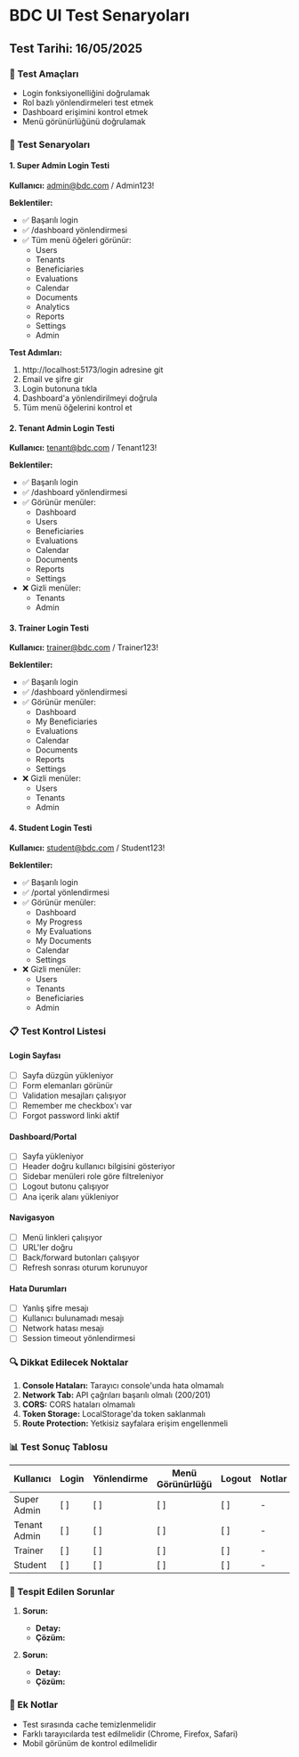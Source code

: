 # BDC UI Test Senaryoları

## Test Tarihi: 16/05/2025

### 🎯 Test Amaçları
- Login fonksiyonelliğini doğrulamak
- Rol bazlı yönlendirmeleri test etmek
- Dashboard erişimini kontrol etmek
- Menü görünürlüğünü doğrulamak

### 🧪 Test Senaryoları

#### 1. Super Admin Login Testi
**Kullanıcı:** admin@bdc.com / Admin123!

**Beklentiler:**
- ✅ Başarılı login
- ✅ /dashboard yönlendirmesi
- ✅ Tüm menü öğeleri görünür:
  - Users
  - Tenants
  - Beneficiaries
  - Evaluations
  - Calendar
  - Documents
  - Analytics
  - Reports
  - Settings
  - Admin

**Test Adımları:**
1. http://localhost:5173/login adresine git
2. Email ve şifre gir
3. Login butonuna tıkla
4. Dashboard'a yönlendirilmeyi doğrula
5. Tüm menü öğelerini kontrol et

#### 2. Tenant Admin Login Testi
**Kullanıcı:** tenant@bdc.com / Tenant123!

**Beklentiler:**
- ✅ Başarılı login
- ✅ /dashboard yönlendirmesi
- ✅ Görünür menüler:
  - Dashboard
  - Users
  - Beneficiaries
  - Evaluations
  - Calendar
  - Documents
  - Reports
  - Settings
- ❌ Gizli menüler:
  - Tenants
  - Admin

#### 3. Trainer Login Testi
**Kullanıcı:** trainer@bdc.com / Trainer123!

**Beklentiler:**
- ✅ Başarılı login
- ✅ /dashboard yönlendirmesi
- ✅ Görünür menüler:
  - Dashboard
  - My Beneficiaries
  - Evaluations
  - Calendar
  - Documents
  - Reports
  - Settings
- ❌ Gizli menüler:
  - Users
  - Tenants
  - Admin

#### 4. Student Login Testi
**Kullanıcı:** student@bdc.com / Student123!

**Beklentiler:**
- ✅ Başarılı login
- ✅ /portal yönlendirmesi
- ✅ Görünür menüler:
  - Dashboard
  - My Progress
  - My Evaluations
  - My Documents
  - Calendar
  - Settings
- ❌ Gizli menüler:
  - Users
  - Tenants
  - Beneficiaries
  - Admin

### 📋 Test Kontrol Listesi

#### Login Sayfası
- [ ] Sayfa düzgün yükleniyor
- [ ] Form elemanları görünür
- [ ] Validation mesajları çalışıyor
- [ ] Remember me checkbox'ı var
- [ ] Forgot password linki aktif

#### Dashboard/Portal
- [ ] Sayfa yükleniyor
- [ ] Header doğru kullanıcı bilgisini gösteriyor
- [ ] Sidebar menüleri role göre filtreleniyor
- [ ] Logout butonu çalışıyor
- [ ] Ana içerik alanı yükleniyor

#### Navigasyon
- [ ] Menü linkleri çalışıyor
- [ ] URL'ler doğru
- [ ] Back/forward butonları çalışıyor
- [ ] Refresh sonrası oturum korunuyor

#### Hata Durumları
- [ ] Yanlış şifre mesajı
- [ ] Kullanıcı bulunamadı mesajı
- [ ] Network hatası mesajı
- [ ] Session timeout yönlendirmesi

### 🔍 Dikkat Edilecek Noktalar

1. **Console Hataları:** Tarayıcı console'unda hata olmamalı
2. **Network Tab:** API çağrıları başarılı olmalı (200/201)
3. **CORS:** CORS hataları olmamalı
4. **Token Storage:** LocalStorage'da token saklanmalı
5. **Route Protection:** Yetkisiz sayfalara erişim engellenmeli

### 📊 Test Sonuç Tablosu

| Kullanıcı | Login | Yönlendirme | Menü Görünürlüğü | Logout | Notlar |
|-----------|-------|-------------|------------------|---------|--------|
| Super Admin | [ ] | [ ] | [ ] | [ ] | - |
| Tenant Admin | [ ] | [ ] | [ ] | [ ] | - |
| Trainer | [ ] | [ ] | [ ] | [ ] | - |
| Student | [ ] | [ ] | [ ] | [ ] | - |

### 🐛 Tespit Edilen Sorunlar

1. **Sorun:** 
   - **Detay:** 
   - **Çözüm:** 

2. **Sorun:** 
   - **Detay:** 
   - **Çözüm:** 

### 📝 Ek Notlar

- Test sırasında cache temizlenmelidir
- Farklı tarayıcılarda test edilmelidir (Chrome, Firefox, Safari)
- Mobil görünüm de kontrol edilmelidir